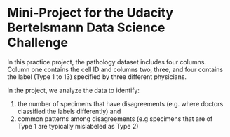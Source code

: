 # Mini-Project for the Udacity Bertelsmann Data Science Challenge 

In this practice project, the pathology dataset includes four columns. Column one contains the cell ID and columns two, three, and four contains the label (Type 1 to 13) specified by three different physicians. 

In the project, we analyze the data to identify:
1. the number of specimens that have disagreements (e.g. where doctors classified the labels differently) and 
2. common patterns among disagreements (e.g specimens that are of Type 1 are typically mislabeled as Type 2)

